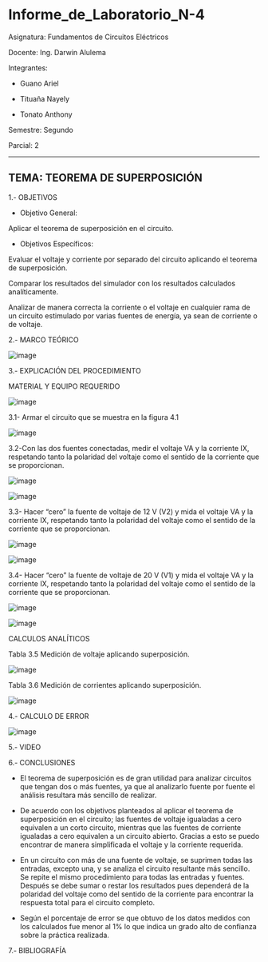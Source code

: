 # Informe_de_Laboratorio_N-4

Asignatura: Fundamentos de Circuitos Eléctricos

Docente: Ing. Darwin Alulema

Integrantes: 

* Guano Ariel

* Tituaña Nayely 

* Tonato Anthony 

Semestre: Segundo

Parcial: 2

--------------------------------------------------------------------
TEMA: TEOREMA DE SUPERPOSICIÓN
--------------------------------------------------------------------
1.- OBJETIVOS

* Objetivo General:

Aplicar el teorema de superposición en el circuito.

* Objetivos Específicos:

Evaluar el voltaje y corriente por separado del circuito aplicando el teorema de superposición.

Comparar los resultados del simulador con los resultados calculados analíticamente.

Analizar de manera correcta la corriente o el voltaje en cualquier rama de un circuito estimulado por varias fuentes de energía, ya sean de corriente o de voltaje.

2.- MARCO TEÓRICO

![image](https://user-images.githubusercontent.com/105722861/176329189-a4e83ca5-5d59-478f-9b07-f4f3ed987d6e.png)

3.- EXPLICACIÓN DEL PROCEDIMIENTO 

MATERIAL Y EQUIPO REQUERIDO 

![image](https://user-images.githubusercontent.com/105722861/176329208-d2e2c1ec-67c7-4955-b90d-b392533f2db2.png)

3.1- Armar el circuito que se muestra en la figura 4.1

![image](https://user-images.githubusercontent.com/105722861/176329236-fe5f9125-2063-406c-b580-f246c8a110e9.png)

3.2-Con las dos fuentes conectadas, medir el voltaje VA y la corriente IX, respetando tanto la polaridad del voltaje como el sentido de la corriente que se proporcionan.

![image](https://user-images.githubusercontent.com/105722861/176329330-b86f5962-932f-4fc3-8cf5-8d7ba4875835.png)

![image](https://user-images.githubusercontent.com/105722861/176329381-9737a13e-dedb-45ef-a676-bed1c526cbb7.png)

3.3-  Hacer “cero” la fuente de voltaje de 12 V (V2) y mida el voltaje VA y la corriente IX, respetando tanto la polaridad del voltaje como el sentido de la corriente que se proporcionan.

![image](https://user-images.githubusercontent.com/105722861/176329451-07f68668-be23-4f6c-97e3-6d838f78a596.png)

![image](https://user-images.githubusercontent.com/105722861/176329476-c6edcd71-7aa7-4dbb-9b6b-384b58b34c30.png)

3.4-  Hacer “cero” la fuente de voltaje de 20 V (V1) y mida el voltaje VA y la corriente IX, respetando tanto la polaridad del voltaje como el sentido de la corriente que se proporcionan.

![image](https://user-images.githubusercontent.com/105722861/176329770-e280d59f-4807-4531-807c-17e9d1aa1891.png)

![image](https://user-images.githubusercontent.com/105722861/176329810-17813b52-97bb-470f-a375-9c3b80e9855f.png)

CALCULOS ANALÍTICOS

Tabla 3.5 Medición de voltaje aplicando superposición. 

![image](https://user-images.githubusercontent.com/105722861/176338581-06ae1c6f-f39b-4fe8-bf71-ac07b6ff40c0.png)

Tabla 3.6 Medición de corrientes aplicando superposición.

![image](https://user-images.githubusercontent.com/105722861/176338860-6c707a2e-91e0-4e02-9aa8-ab7ee976df31.png)

4.- CALCULO DE ERROR

![image](https://user-images.githubusercontent.com/105722861/176339208-d20c1b9e-7dec-47a4-be3d-5cc827db2bab.png)

5.- VIDEO

6.- CONCLUSIONES 

* El teorema de superposición es de gran utilidad para analizar circuitos que tengan dos o más fuentes, ya que al analizarlo fuente por fuente el análisis resultara más sencillo de realizar.

* De acuerdo con los objetivos planteados al aplicar el teorema de superposición en el circuito; las fuentes de voltaje igualadas a cero equivalen a un corto circuito, mientras que las fuentes de corriente igualadas a cero equivalen a un circuito abierto. Gracias a esto se puedo encontrar de manera simplificada el voltaje y la corriente requerida.

* En un circuito con más de una fuente de voltaje, se suprimen todas las entradas, excepto una, y se analiza el circuito resultante más sencillo. Se repite el mismo procedimiento para todas las entradas y fuentes. Después se debe sumar o restar los resultados pues dependerá de la polaridad del voltaje como del sentido de la corriente para encontrar la respuesta total para el circuito completo.

* Según el porcentaje de error se que obtuvo de los datos medidos con los calculados fue menor al 1% lo que indica un grado alto de confianza sobre la práctica realizada.

7.- BIBLIOGRAFÍA
